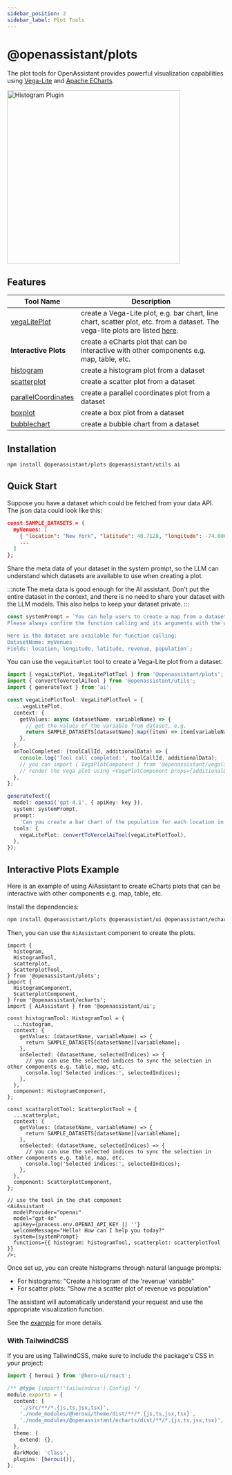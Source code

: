 ```yaml
---
sidebar_position: 2
sidebar_label: Plot Tools
---
```


# @openassistant/plots

The plot tools for OpenAssistant provides powerful visualization capabilities using [Vega-Lite](https://vega.github.io/vega-lite/) and [Apache ECharts](https://echarts.apache.org/).

<img src="https://openassistant-doc.vercel.app/img/histogram-1-400.png" width="400" alt="Histogram Plugin" />

## Features

| Tool Name                                                        | Description                                                                                                                                                                |
| ---------------------------------------------------------------- | -------------------------------------------------------------------------------------------------------------------------------------------------------------------------- |
| [vegaLitePlot](/docs/plots/variables/vegaLitePlot)               | create a Vega-Lite plot, e.g. bar chart, line chart, scatter plot, etc. from a dataset. The vega-lite plots are listed [here](https://vega.github.io/vega-lite/examples/). |
| **Interactive Plots**                                            | create a eCharts plot that can be interactive with other components e.g. map, table, etc.                                                                                  |
| [histogram](/docs/plots/variables/histogram)                     | create a histogram plot from a dataset                                                                                                                                     |
| [scatterplot](/docs/plots/variables/scatterplot)                 | create a scatter plot from a dataset                                                                                                                                       |
| [parallelCoordinates](/docs/plots/variables/parallelCoordinates) | create a parallel coordinates plot from a dataset                                                                                                                          |
| [boxplot](/docs/plots/variables/boxplot)                         | create a box plot from a dataset                                                                                                                                           |
| [bubblechart](/docs/plots/variables/bubblechart)                 | create a bubble chart from a dataset                                                                                                                                       |

## Installation

```bash
npm install @openassistant/plots @openassistant/utils ai
```

## Quick Start

Suppose you have a dataset which could be fetched from your data API. The json data could look like this:

```json
const SAMPLE_DATASETS = {
  myVenues: [
    { "location": "New York", "latitude": 40.7128, "longitude": -74.0060, "revenue": 12500000, "population": 8400000 },
    ...
  ]
};
```

Share the meta data of your dataset in the system prompt, so the LLM can understand which datasets are available to use when creating a plot.

:::note
The meta data is good enough for the AI assistant. Don't put the entire dataset in the context, and there is no need to share your dataset with the LLM models. This also helps to keep your dataset private.
:::

```js
const systemPrompt = `You can help users to create a map from a dataset.
Please always confirm the function calling and its arguments with the user.

Here is the dataset are available for function calling:
DatasetName: myVenues
Fields: location, longitude, latitude, revenue, population`;
```

You can use the `vegaLitePlot` tool to create a Vega-Lite plot from a dataset.

```typescript
import { vegaLitePlot, VegaLitePlotTool } from '@openassistant/plots';
import { convertToVercelAiTool } from '@openassistant/utils';
import { generateText } from 'ai';

const vegaLitePlotTool: VegaLitePlotTool = {
  ...vegaLitePlot,
  context: {
    getValues: async (datasetName, variableName) => {
      // get the values of the variable from dataset, e.g.
      return SAMPLE_DATASETS[datasetName].map((item) => item[variableName]);
    },
  },
  onToolCompleted: (toolCallId, additionalData) => {
    console.log('Tool call completed:', toolCallId, additionalData);
    // you can import { VegaPlotComponent } from '@openassistant/vegalite';
    // render the Vega plot using <VegaPlotComponent props={additionalData} />
  },
};

generateText({
  model: openai('gpt-4.1', { apiKey: key }),
  system: systemPrompt,
  prompt:
    'Can you create a bar chart of the population for each location in dataset myVenues?',
  tools: {
    vegaLitePlot: convertToVercelAiTool(vegaLitePlotTool),
  },
});
```

## Interactive Plots Example

Here is an example of using AiAssistant to create eCharts plots that can be interactive with other components e.g. map, table, etc.

Install the dependencies:

```bash
npm install @openassistant/plots @openassistant/ui @openassistant/echarts
```

Then, you can use the `AiAssistant` component to create the plots.

```tsx
import {
  histogram,
  HistogramTool,
  scatterplot,
  ScatterplotTool,
} from '@openassistant/plots';
import {
  HistogramComponent,
  ScatterplotComponent,
} from '@openassistant/echarts';
import { AiAssistant } from '@openassistant/ui';

const histogramTool: HistogramTool = {
  ...histogram,
  context: {
    getValues: (datasetName, variableName) => {
      return SAMPLE_DATASETS[datasetName][variableName];
    },
    onSelected: (datasetName, selectedIndices) => {
      // you can use the selected indices to sync the selection in other components e.g. table, map, etc.
      console.log('Selected indices:', selectedIndices);
    },
  },
  component: HistogramComponent,
};

const scatterplotTool: ScatterplotTool = {
  ...scatterplot,
  context: {
    getValues: (datasetName, variableName) => {
      return SAMPLE_DATASETS[datasetName][variableName];
    },
    onSelected: (datasetName, selectedIndices) => {
      // you can use the selected indices to sync the selection in other components e.g. table, map, etc.
      console.log('Selected indices:', selectedIndices);
    },
  },
  component: ScatterplotComponent,
};

// use the tool in the chat component
<AiAssistant
  modelProvider="openai"
  model="gpt-4o"
  apiKey={process.env.OPENAI_API_KEY || ''}
  welcomeMessage="Hello! How can I help you today?"
  system={systemPrompt}
  functions={{ histogram: histogramTool, scatterplot: scatterplotTool }}
/>;
```

Once set up, you can create histograms through natural language prompts:

- For histograms: "Create a histogram of the 'revenue' variable"
- For scatter plots: "Show me a scatter plot of revenue vs population"

The assistant will automatically understand your request and use the appropriate visualization function.

See the [example](https://github.com/geodaopenjs/openassistant/tree/main/examples/echarts_plugin) for more details.

### With TailwindCSS

If you are using TailwindCSS, make sure to include the package's CSS in your project:

```typescript
import { heroui } from '@hero-ui/react';

/** @type {import('tailwindcss').Config} */
module.exports = {
  content: [
    './src/**/*.{js,ts,jsx,tsx}',
    './node_modules/@heroui/theme/dist/**/*.{js,ts,jsx,tsx}',
    './node_modules/@openassistant/echarts/dist/**/*.{js,ts,jsx,tsx}',
  ],
  theme: {
    extend: {},
  },
  darkMode: 'class',
  plugins: [heroui()],
};
```
